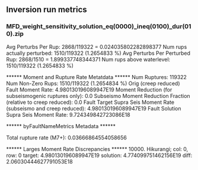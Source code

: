 ## Inversion run metrics

### MFD_weight_sensitivity_solution_eq(0000)_ineq(0100)_dur(010).zip


Avg Perturbs Per Rup: 2868/119322 = 0.024035802282898377
Num rups actually perturbed: 1510/119322 (1.2654833 %)
Avg Perturbs Per Perturbed Rup: 2868/1510 = 1.899337748344371
Num rups above waterlevel: 1510/119322 (1.2654833 %)


****** Moment and Rupture Rate Metatdata ******
Num Ruptures: 119322
Num Non-Zero Rups: 1510/119322 (1.2654834 %)
Orig (creep reduced) Fault Moment Rate: 4.980130196089947E19
Moment Reduction (for subseismogenic ruptures only): 0.0
Subseismo Moment Reduction Fraction (relative to creep reduced): 0.0
Fault Target Supra Seis Moment Rate (subseismo and creep reduced): 4.980130196089947E19
Fault Solution Supra Seis Moment Rate: 9.724349842723086E18


****** byFaultNameMetrics Metadata ******

Total rupture rate (M7+): 0.03666864554058656


****** Larges Moment Rate Discrepancies ******
10000. Hikurangi; col: 0, row: 0	target: 4.980130196089947E19	solution: 4.774099751462156E19	diff: 2.06030444627791053E18
